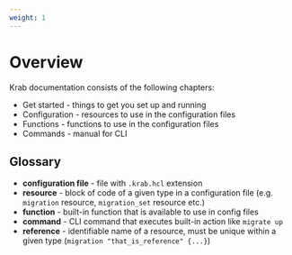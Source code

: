 ```yaml
---
weight: 1
---
```


# Overview

Krab documentation consists of the following chapters:

- Get started - things to get you set up and running
- Configuration - resources to use in the configuration files
- Functions - functions to use in the configuration files
- Commands - manual for CLI

## Glossary

- **configuration file** - file with `.krab.hcl` extension
- **resource** - block of code of a given type in a configuration file (e.g. `migration` resource, `migration_set` resource etc.)
- **function** - built-in function that is available to use in config files
- **command** - CLI command that executes built-in action like `migrate up`
- **reference** - identifiable name of a resource, must be unique within a given type (`migration "that_is_reference" {...}`)
